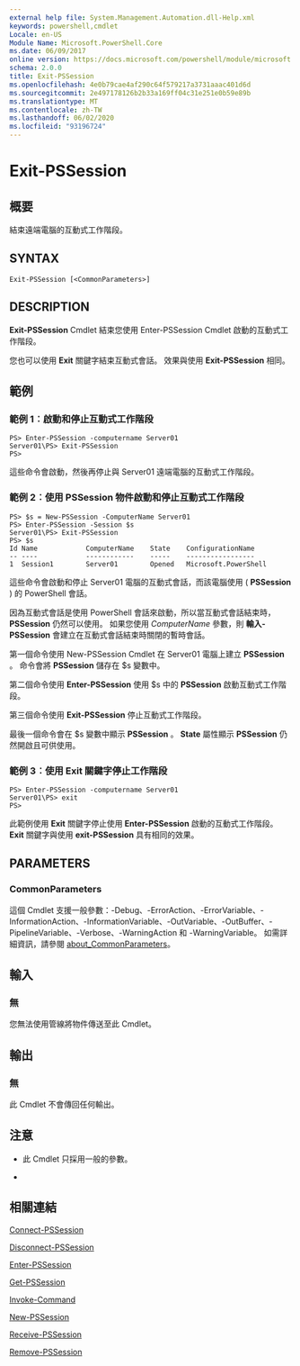 ```yaml
---
external help file: System.Management.Automation.dll-Help.xml
keywords: powershell,cmdlet
Locale: en-US
Module Name: Microsoft.PowerShell.Core
ms.date: 06/09/2017
online version: https://docs.microsoft.com/powershell/module/microsoft.powershell.core/exit-pssession?view=powershell-6&WT.mc_id=ps-gethelp
schema: 2.0.0
title: Exit-PSSession
ms.openlocfilehash: 4e0b79cae4af290c64f579217a3731aaac401d6d
ms.sourcegitcommit: 2e497178126b2b33a169ff04c31e251e0b59e89b
ms.translationtype: MT
ms.contentlocale: zh-TW
ms.lasthandoff: 06/02/2020
ms.locfileid: "93196724"
---
```

# Exit-PSSession

## 概要
結束遠端電腦的互動式工作階段。

## SYNTAX

```
Exit-PSSession [<CommonParameters>]
```

## DESCRIPTION

**Exit-PSSession** Cmdlet 結束您使用 Enter-PSSession Cmdlet 啟動的互動式工作階段。

您也可以使用 **Exit** 關鍵字結束互動式會話。
效果與使用 **Exit-PSSession** 相同。

## 範例

### 範例 1︰啟動和停止互動式工作階段

```
PS> Enter-PSSession -computername Server01
Server01\PS> Exit-PSSession
PS>
```

這些命令會啟動，然後再停止與 Server01 遠端電腦的互動式工作階段。

### 範例 2︰使用 PSSession 物件啟動和停止互動式工作階段

```
PS> $s = New-PSSession -ComputerName Server01
PS> Enter-PSSession -Session $s
Server01\PS> Exit-PSSession
PS> $s
Id Name            ComputerName    State    ConfigurationName
-- ----            ------------    -----    -----------------
1  Session1        Server01        Opened   Microsoft.PowerShell
```

這些命令會啟動和停止 Server01 電腦的互動式會話，而該電腦使用 ( **PSSession** ) 的 PowerShell 會話。

因為互動式會話是使用 PowerShell 會話來啟動，所以當互動式會話結束時， **PSSession** 仍然可以使用。
如果您使用 *ComputerName* 參數，則 **輸入-PSSession** 會建立在互動式會話結束時關閉的暫時會話。

第一個命令使用 New-PSSession Cmdlet 在 Server01 電腦上建立 **PSSession** 。
命令會將 **PSSession** 儲存在 $s 變數中。

第二個命令使用 **Enter-PSSession** 使用 $s 中的 **PSSession** 啟動互動式工作階段。

第三個命令使用 **Exit-PSSession** 停止互動式工作階段。

最後一個命令會在 $s 變數中顯示 **PSSession** 。
**State** 屬性顯示 **PSSession** 仍然開啟且可供使用。

### 範例 3︰使用 Exit 關鍵字停止工作階段

```
PS> Enter-PSSession -computername Server01
Server01\PS> exit
PS>
```

此範例使用 **Exit** 關鍵字停止使用 **Enter-PSSession** 啟動的互動式工作階段。
**Exit** 關鍵字與使用 **exit-PSSession** 具有相同的效果。

## PARAMETERS

### CommonParameters

這個 Cmdlet 支援一般參數：-Debug、-ErrorAction、-ErrorVariable、-InformationAction、-InformationVariable、-OutVariable、-OutBuffer、-PipelineVariable、-Verbose、-WarningAction 和 -WarningVariable。 如需詳細資訊，請參閱 [about_CommonParameters](https://go.microsoft.com/fwlink/?LinkID=113216)。

## 輸入

### 無

您無法使用管線將物件傳送至此 Cmdlet。

## 輸出

### 無

此 Cmdlet 不會傳回任何輸出。

## 注意

* 此 Cmdlet 只採用一般的參數。

*

## 相關連結

[Connect-PSSession](Connect-PSSession.md)

[Disconnect-PSSession](Disconnect-PSSession.md)

[Enter-PSSession](Enter-PSSession.md)

[Get-PSSession](Get-PSSession.md)

[Invoke-Command](Invoke-Command.md)

[New-PSSession](New-PSSession.md)

[Receive-PSSession](Receive-PSSession.md)

[Remove-PSSession](Remove-PSSession.md)
